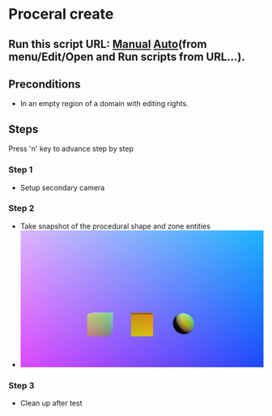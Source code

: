 # Proceral create
## Run this script URL: [Manual](./test.js?raw=true)   [Auto](./testAuto.js?raw=true)(from menu/Edit/Open and Run scripts from URL...).

## Preconditions
- In an empty region of a domain with editing rights.

## Steps
Press 'n' key to advance step by step

### Step 1
- Setup secondary camera
### Step 2
- Take snapshot of the procedural shape and zone entities
- ![](./ExpectedImage_00000.png)
### Step 3
- Clean up after test
